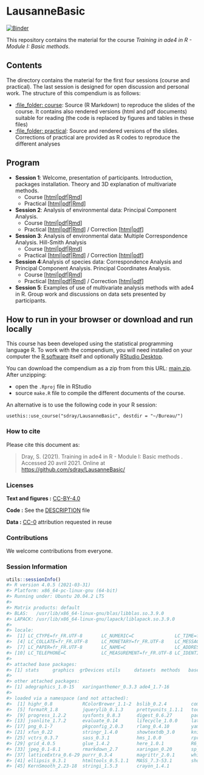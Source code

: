 
<!-- README.md is generated from README.Rmd. Please edit that file -->

# LausanneBasic

[![Binder](https://mybinder.org/badge_logo.svg)](https://mybinder.org/v2/gh/sdray/LausanneBasic/main?urlpath=rstudio)

This repository contains the material for the course *Training in ade4
in R - Module I: Basic methods*.

## Contents

The directory contains the material for the first four sessions (course
and practical). The last session is designed for open discussion and
personal work. The structure of this compendium is as follows:

  - [:file\_folder: course](course): Source (R Markdown) to reproduce
    the slides of the course. It contains also rendered versions (html
    and pdf documents) suitable for reading (the code is replaced by
    figures and tables in these files)
  - [:file\_folder: practical](practical): Source and rendered versions
    of the slides. Corrections of practical are provided as R codes to
    reproduce the different analyses

## Program

  - **Session 1**: Welcome, presentation of participants. Introduction,
    packages installation. Theory and 3D explanation of multivariate
    methods.
      - Course
        \[[html](course/session1/session1.html)|[pdf](course/session1/session1.pdf)|[Rmd](course/session1/session1.Rmd)\]
      - Practical
        \[[html](practical/session1/session1.html)|[pdf](practical/session1/session1.pdf)|[Rmd](practical/session1/session1.Rmd)\]
  - **Session 2**: Analysis of environmental data: Principal Component
    Analysis.
      - Course
        \[[html](course/session2/session2.html)|[pdf](course/session2/session2.pdf)|[Rmd](course/session2/session2.Rmd)\]
      - Practical
        \[[html](practical/session2/session2.html)|[pdf](practical/session2/session2.pdf)|[Rmd](practical/session2/session2.Rmd)\]
        / Correction
        \[[html](practical/session2/session2-corrected.html)|[pdf](practical/session2/session2-corrected.pdf)\]
  - **Session 3**: Analysis of environmental data: Multiple
    Correspondence Analysis. Hill-Smith Analysis
      - Course
        \[[html](course/session3/session3.html)|[pdf](course/session3/session3.pdf)|[Rmd](course/session3/session3.Rmd)\]
      - Practical
        \[[html](practical/session3/session3.html)|[pdf](practical/session3/session3.pdf)|[Rmd](practical/session3/session3.Rmd)\]
        / Correction
        \[[html](practical/session3/session3-corrected.html)|[pdf](practical/session3/session3-corrected.pdf)\]
  - **Session 4**:Analysis of species data: Correspondence Analysis and
    Principal Component Analysis. Principal Coordinates Analysis.
      - Course
        \[[html](course/session4/session4.html)|[pdf](course/session4/session4.pdf)|[Rmd](course/session4/session4.Rmd)\]
      - Practical
        \[[html](practical/session4/session4.html)|[pdf](practical/session4/session4.pdf)|[Rmd](practical/session4/session4.Rmd)\]
        / Correction
        \[[html](practical/session4/session4-corrected.html)|[pdf](practical/session4/session4-corrected.pdf)\]
  - **Session 5**: Examples of use of multivariate analysis methods with
    ade4 in R. Group work and discussions on data sets presented by
    participants.

## How to run in your browser or download and run locally

This course has been developed using the statistical programming
language R. To work with the compendium, you will need installed on your
computer the [R software](https://cloud.r-project.org/) itself and
optionally [RStudio
Desktop](https://rstudio.com/products/rstudio/download/).

You can download the compendium as a zip from from this URL:
[main.zip](https://github.com/sdray/LausanneBasic/archive/refs/heads/main.zip).
After unzipping:

  - open the `.Rproj` file in RStudio
  - source `make.R` file to compile the different documents of the
    course.

An alternative is to use the following code in your R session:

`usethis::use_course("sdray/LausanneBasic", destdir = "~/Bureau/")`

### How to cite

Please cite this document as:

> Dray, S. (2021). Training in ade4 in R - Module I: Basic methods .
> Accessed 20 avril 2021. Online at
> <https://github.com/sdray/LausanneBasic/>

### Licenses

**Text and figures :**
[CC-BY-4.0](http://creativecommons.org/licenses/by/4.0/)

**Code :** See the [DESCRIPTION](DESCRIPTION) file

**Data :** [CC-0](http://creativecommons.org/publicdomain/zero/1.0/)
attribution requested in reuse

### Contributions

We welcome contributions from everyone.

### Session Information

``` r
utils::sessionInfo()
#> R version 4.0.5 (2021-03-31)
#> Platform: x86_64-pc-linux-gnu (64-bit)
#> Running under: Ubuntu 20.04.2 LTS
#> 
#> Matrix products: default
#> BLAS:   /usr/lib/x86_64-linux-gnu/blas/libblas.so.3.9.0
#> LAPACK: /usr/lib/x86_64-linux-gnu/lapack/liblapack.so.3.9.0
#> 
#> locale:
#>  [1] LC_CTYPE=fr_FR.UTF-8       LC_NUMERIC=C               LC_TIME=fr_FR.UTF-8       
#>  [4] LC_COLLATE=fr_FR.UTF-8     LC_MONETARY=fr_FR.UTF-8    LC_MESSAGES=fr_FR.UTF-8   
#>  [7] LC_PAPER=fr_FR.UTF-8       LC_NAME=C                  LC_ADDRESS=C              
#> [10] LC_TELEPHONE=C             LC_MEASUREMENT=fr_FR.UTF-8 LC_IDENTIFICATION=C       
#> 
#> attached base packages:
#> [1] stats     graphics  grDevices utils     datasets  methods   base     
#> 
#> other attached packages:
#> [1] adegraphics_1.0-15   xaringanthemer_0.3.3 ade4_1.7-16         
#> 
#> loaded via a namespace (and not attached):
#>  [1] highr_0.8           RColorBrewer_1.1-2  bslib_0.2.4         compiler_4.0.5     
#>  [5] formatR_1.8         jquerylib_0.1.3     prettyunits_1.1.1   tools_4.0.5        
#>  [9] progress_1.2.2      sysfonts_0.8.3      digest_0.6.27       packrat_0.5.0      
#> [13] jsonlite_1.7.2      evaluate_0.14       lifecycle_1.0.0     lattice_0.20-41    
#> [17] png_0.1-7           pkgconfig_2.0.3     rlang_0.4.10        yaml_2.2.1         
#> [21] xfun_0.22           stringr_1.4.0       showtextdb_3.0      knitr_1.31         
#> [25] vctrs_0.3.7         sass_0.3.1          hms_1.0.0           rprojroot_2.0.2    
#> [29] grid_4.0.5          glue_1.4.2          here_1.0.1          R6_2.5.0           
#> [33] jpeg_0.1-8.1        rmarkdown_2.7       xaringan_0.20       sp_1.4-5           
#> [37] latticeExtra_0.6-29 purrr_0.3.4         magrittr_2.0.1      whisker_0.4        
#> [41] ellipsis_0.3.1      htmltools_0.5.1.1   MASS_7.3-53.1       showtext_0.9-2     
#> [45] KernSmooth_2.23-18  stringi_1.5.3       crayon_1.4.1
```
